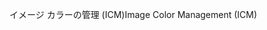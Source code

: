 <span data-ttu-id="ae313-101">イメージ カラーの管理 (ICM)</span><span class="sxs-lookup"><span data-stu-id="ae313-101">Image Color Management (ICM)</span></span>